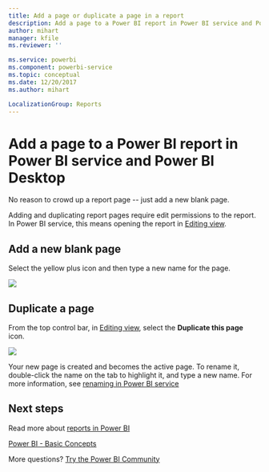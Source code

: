 ```yaml
---
title: Add a page or duplicate a page in a report 
description: Add a page to a Power BI report in Power BI service and Power BI Desktop
author: mihart
manager: kfile
ms.reviewer: ''

ms.service: powerbi
ms.component: powerbi-service
ms.topic: conceptual
ms.date: 12/20/2017
ms.author: mihart

LocalizationGroup: Reports
---
```

# Add a page to a Power BI report in Power BI service and Power BI Desktop
No reason to crowd up a report page -- just add a new blank page. 

Adding and duplicating report pages require edit permissions to the report. In Power BI service, this means opening the report in [Editing view](consumer/end-user-reading-view.md). 

## Add a new blank page
Select the yellow plus icon and then type a new name for the page.  

![](media/power-bi-report-add-page/reorderpages2.gif)

## Duplicate a page
From the top control bar, in [Editing view](service-interact-with-a-report-in-editing-view.md), select the **Duplicate this page** icon.

![](media/power-bi-report-add-page/pbi_duplicate.png)

Your new page is created and becomes the active page. To rename it, double-click the name on the tab to highlight it, and type a new name.  For more information, see [renaming in Power BI service](service-rename.md)

## Next steps
Read more about [reports in Power BI](consumer/end-user-reports.md)

[Power BI - Basic Concepts](consumer/end-user-basic-concepts.md)

More questions? [Try the Power BI Community](http://community.powerbi.com/)

